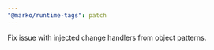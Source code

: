 ```yaml
---
"@marko/runtime-tags": patch
---
```


Fix issue with injected change handlers from object patterns.
